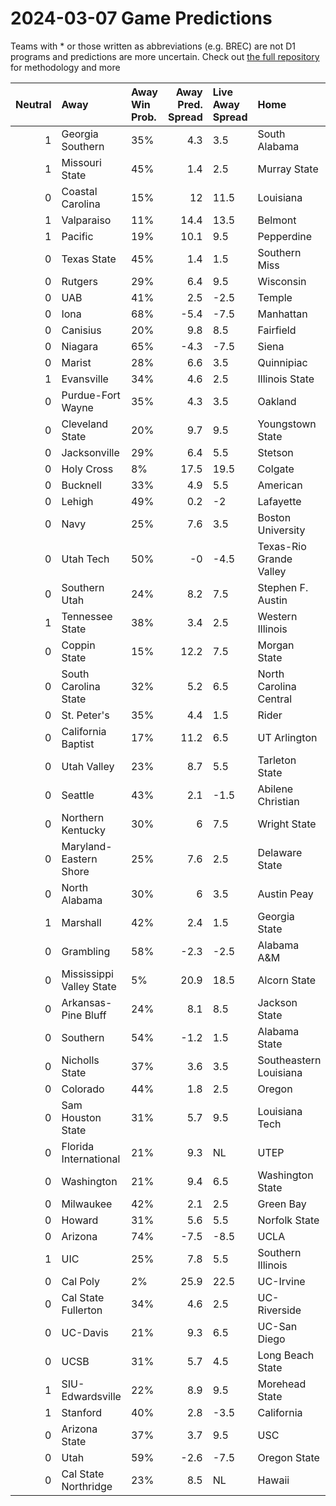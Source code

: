 # 2024-03-07 Game Predictions
Teams with * or those written as abbreviations (e.g. BREC) are not D1 programs and predictions are more uncertain. Check out [the full repository](https://github.com/grdavis/college-basketball-elo) for methodology and more

|   Neutral | Away                     | Away Win Prob.   |   Away Pred. Spread | Live Away Spread   | Home                    | Home Win Prob.   |   Home Pred. Spread |
|----------:|:-------------------------|:-----------------|--------------------:|:-------------------|:------------------------|:-----------------|--------------------:|
|         1 | Georgia Southern         | 35%              |                 4.3 | 3.5                | South Alabama           | 65%              |                -4.3 |
|         1 | Missouri State           | 45%              |                 1.4 | 2.5                | Murray State            | 55%              |                -1.4 |
|         0 | Coastal Carolina         | 15%              |                12   | 11.5               | Louisiana               | 85%              |               -12   |
|         1 | Valparaiso               | 11%              |                14.4 | 13.5               | Belmont                 | 89%              |               -14.4 |
|         1 | Pacific                  | 19%              |                10.1 | 9.5                | Pepperdine              | 81%              |               -10.1 |
|         0 | Texas State              | 45%              |                 1.4 | 1.5                | Southern Miss           | 55%              |                -1.4 |
|         0 | Rutgers                  | 29%              |                 6.4 | 9.5                | Wisconsin               | 71%              |                -6.4 |
|         0 | UAB                      | 41%              |                 2.5 | -2.5               | Temple                  | 59%              |                -2.5 |
|         0 | Iona                     | 68%              |                -5.4 | -7.5               | Manhattan               | 32%              |                 5.4 |
|         0 | Canisius                 | 20%              |                 9.8 | 8.5                | Fairfield               | 80%              |                -9.8 |
|         0 | Niagara                  | 65%              |                -4.3 | -7.5               | Siena                   | 35%              |                 4.3 |
|         0 | Marist                   | 28%              |                 6.6 | 3.5                | Quinnipiac              | 72%              |                -6.6 |
|         1 | Evansville               | 34%              |                 4.6 | 2.5                | Illinois State          | 66%              |                -4.6 |
|         0 | Purdue-Fort Wayne        | 35%              |                 4.3 | 3.5                | Oakland                 | 65%              |                -4.3 |
|         0 | Cleveland State          | 20%              |                 9.7 | 9.5                | Youngstown State        | 80%              |                -9.7 |
|         0 | Jacksonville             | 29%              |                 6.4 | 5.5                | Stetson                 | 71%              |                -6.4 |
|         0 | Holy Cross               | 8%               |                17.5 | 19.5               | Colgate                 | 92%              |               -17.5 |
|         0 | Bucknell                 | 33%              |                 4.9 | 5.5                | American                | 67%              |                -4.9 |
|         0 | Lehigh                   | 49%              |                 0.2 | -2                 | Lafayette               | 51%              |                -0.2 |
|         0 | Navy                     | 25%              |                 7.6 | 3.5                | Boston University       | 75%              |                -7.6 |
|         0 | Utah Tech                | 50%              |                -0   | -4.5               | Texas-Rio Grande Valley | 50%              |                 0   |
|         0 | Southern Utah            | 24%              |                 8.2 | 7.5                | Stephen F. Austin       | 76%              |                -8.2 |
|         1 | Tennessee State          | 38%              |                 3.4 | 2.5                | Western Illinois        | 62%              |                -3.4 |
|         0 | Coppin State             | 15%              |                12.2 | 7.5                | Morgan State            | 85%              |               -12.2 |
|         0 | South Carolina State     | 32%              |                 5.2 | 6.5                | North Carolina Central  | 68%              |                -5.2 |
|         0 | St. Peter's              | 35%              |                 4.4 | 1.5                | Rider                   | 65%              |                -4.4 |
|         0 | California Baptist       | 17%              |                11.2 | 6.5                | UT Arlington            | 83%              |               -11.2 |
|         0 | Utah Valley              | 23%              |                 8.7 | 5.5                | Tarleton State          | 77%              |                -8.7 |
|         0 | Seattle                  | 43%              |                 2.1 | -1.5               | Abilene Christian       | 57%              |                -2.1 |
|         0 | Northern Kentucky        | 30%              |                 6   | 7.5                | Wright State            | 70%              |                -6   |
|         0 | Maryland-Eastern Shore   | 25%              |                 7.6 | 2.5                | Delaware State          | 75%              |                -7.6 |
|         0 | North Alabama            | 30%              |                 6   | 3.5                | Austin Peay             | 70%              |                -6   |
|         1 | Marshall                 | 42%              |                 2.4 | 1.5                | Georgia State           | 58%              |                -2.4 |
|         0 | Grambling                | 58%              |                -2.3 | -2.5               | Alabama A&M             | 42%              |                 2.3 |
|         0 | Mississippi Valley State | 5%               |                20.9 | 18.5               | Alcorn State            | 95%              |               -20.9 |
|         0 | Arkansas-Pine Bluff      | 24%              |                 8.1 | 8.5                | Jackson State           | 76%              |                -8.1 |
|         0 | Southern                 | 54%              |                -1.2 | 1.5                | Alabama State           | 46%              |                 1.2 |
|         0 | Nicholls State           | 37%              |                 3.6 | 3.5                | Southeastern Louisiana  | 63%              |                -3.6 |
|         0 | Colorado                 | 44%              |                 1.8 | 2.5                | Oregon                  | 56%              |                -1.8 |
|         0 | Sam Houston State        | 31%              |                 5.7 | 9.5                | Louisiana Tech          | 69%              |                -5.7 |
|         0 | Florida International    | 21%              |                 9.3 | NL                 | UTEP                    | 79%              |                -9.3 |
|         0 | Washington               | 21%              |                 9.4 | 6.5                | Washington State        | 79%              |                -9.4 |
|         0 | Milwaukee                | 42%              |                 2.1 | 2.5                | Green Bay               | 58%              |                -2.1 |
|         0 | Howard                   | 31%              |                 5.6 | 5.5                | Norfolk State           | 69%              |                -5.6 |
|         0 | Arizona                  | 74%              |                -7.5 | -8.5               | UCLA                    | 26%              |                 7.5 |
|         1 | UIC                      | 25%              |                 7.8 | 5.5                | Southern Illinois       | 75%              |                -7.8 |
|         0 | Cal Poly                 | 2%               |                25.9 | 22.5               | UC-Irvine               | 98%              |               -25.9 |
|         0 | Cal State Fullerton      | 34%              |                 4.6 | 2.5                | UC-Riverside            | 66%              |                -4.6 |
|         0 | UC-Davis                 | 21%              |                 9.3 | 6.5                | UC-San Diego            | 79%              |                -9.3 |
|         0 | UCSB                     | 31%              |                 5.7 | 4.5                | Long Beach State        | 69%              |                -5.7 |
|         1 | SIU-Edwardsville         | 22%              |                 8.9 | 9.5                | Morehead State          | 78%              |                -8.9 |
|         1 | Stanford                 | 40%              |                 2.8 | -3.5               | California              | 60%              |                -2.8 |
|         0 | Arizona State            | 37%              |                 3.7 | 9.5                | USC                     | 63%              |                -3.7 |
|         0 | Utah                     | 59%              |                -2.6 | -7.5               | Oregon State            | 41%              |                 2.6 |
|         0 | Cal State Northridge     | 23%              |                 8.5 | NL                 | Hawaii                  | 77%              |                -8.5 |